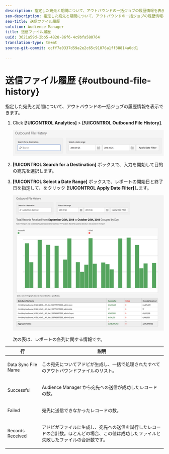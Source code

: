 ```yaml
---
description: 指定した宛先と期間について、アウトバウンドの一括ジョブの履歴情報を表示できます。
seo-description: 指定した宛先と期間について、アウトバウンドの一括ジョブの履歴情報を表示できます。
seo-title: 送信ファイル履歴
solution: Audience Manager
title: 送信ファイル履歴
uuid: 3621a59d-2bb5-4828-86f6-4c9bfa580764
translation-type: tm+mt
source-git-commit: ccff7a0337d59a2e2c65c91076a1ff38814a0dd1

---
```



# 送信ファイル履歴 {#outbound-file-history}

指定した宛先と期間について、アウトバウンドの一括ジョブの履歴情報を表示できます。

<!-- 

t_reports_outbound_history.xml

 -->

1. Click **[!UICONTROL Analytics]** &gt; **[!UICONTROL Outbound File History]**.

   ![手順の結果](assets/outbound_history.png)

1. **[!UICONTROL Search for a Destination]** ボックスで、入力を開始して目的の宛先を選択します。
1. **[!UICONTROL Select a Date Range]** ボックスで、レポートの開始日と終了日を指定して、をクリック **[!UICONTROL Apply Date Filter]**&#x200B;します。

   ![手順の結果](assets/outbound_history_stats.png)

   次の表は、レポートの各列に関する情報です。

<table id="table_93076D46AC50411395E72B9B987E99BE"> 
 <thead> 
  <tr> 
   <th colname="col1" class="entry"> 行 </th> 
   <th colname="col2" class="entry"> 説明 </th> 
  </tr> 
 </thead>
 <tbody> 
  <tr> 
   <td colname="col1"> Data Sync File Name </td> 
   <td colname="col2"> <p>この宛先について<span class="keyword">アドビ</span>が生成し、一括で処理されたすべてのアウトバウンドファイルのリスト。 </p> </td> 
  </tr> 
  <tr> 
   <td colname="col1"> Successful </td> 
   <td colname="col2"> <p><span class="keyword">Audience Manager</span> から宛先への送信が成功したレコードの数。 </p> </td> 
  </tr> 
  <tr> 
   <td colname="col1"> Failed </td> 
   <td colname="col2"> <p>宛先に送信できなかったレコードの数。 </p> </td> 
  </tr> 
  <tr> 
   <td colname="col1"> Records Received </td> 
   <td colname="col2"> <p><span class="keyword">アドビ</span>がファイルに生成し、宛先への送信を試行したレコードの合計数。ほとんどの場合、この値は成功したファイルと失敗したファイルの合計数です。 </p> </td> 
  </tr> 
 </tbody> 
</table>
